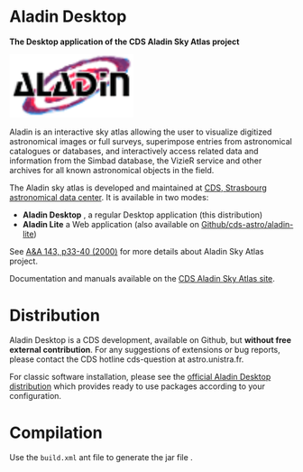 # Aladin Desktop

**The Desktop application of the CDS Aladin Sky Atlas project**  

<img src="src/Logo.png" alt="Aladin logo" width="220">

Aladin is an interactive sky atlas allowing the user to visualize digitized astronomical images or full surveys, superimpose entries from astronomical catalogues or databases, and interactively access related data and information from the Simbad database, the VizieR service and other archives for all known astronomical objects in the field. 

The Aladin sky atlas is developed and maintained at [CDS, Strasbourg astronomical data center](https://cds.unistra.fr/). It is available in two modes:
- **Aladin Desktop** , a regular Desktop application (this distribution)
- **Aladin Lite** a Web application (also available on [Github/cds-astro/aladin-lite](https://github.com/cds-astro/aladin-lite))

See [A&A 143, p33-40 (2000)](https://ui.adsabs.harvard.edu/abs/2000A%26AS..143...33B/abstract) for more details about Aladin Sky Atlas project.


Documentation and manuals available on the [CDS Aladin Sky Atlas site](https://aladin.cds.unistra.fr/).

# Distribution

Aladin Desktop is a CDS development, available on Github, but **without free external contribution**. For any suggestions of extensions or bug reports, please contact the CDS hotline cds-question at astro.unistra.fr.

For classic software installation, please see the [official Aladin Desktop distribution](https://aladin.cds.unistra.fr/java/nph-aladin.pl?frame=downloading) which provides ready to use packages according to your configuration.

# Compilation

Use the `build.xml` ant file to generate the jar file . 
